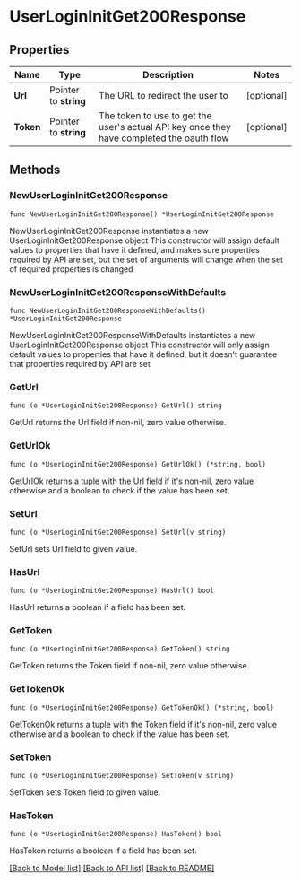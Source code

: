 # UserLoginInitGet200Response

## Properties

Name | Type | Description | Notes
------------ | ------------- | ------------- | -------------
**Url** | Pointer to **string** | The URL to redirect the user to | [optional] 
**Token** | Pointer to **string** | The token to use to get the user&#39;s actual API key once they have completed the oauth flow | [optional] 

## Methods

### NewUserLoginInitGet200Response

`func NewUserLoginInitGet200Response() *UserLoginInitGet200Response`

NewUserLoginInitGet200Response instantiates a new UserLoginInitGet200Response object
This constructor will assign default values to properties that have it defined,
and makes sure properties required by API are set, but the set of arguments
will change when the set of required properties is changed

### NewUserLoginInitGet200ResponseWithDefaults

`func NewUserLoginInitGet200ResponseWithDefaults() *UserLoginInitGet200Response`

NewUserLoginInitGet200ResponseWithDefaults instantiates a new UserLoginInitGet200Response object
This constructor will only assign default values to properties that have it defined,
but it doesn't guarantee that properties required by API are set

### GetUrl

`func (o *UserLoginInitGet200Response) GetUrl() string`

GetUrl returns the Url field if non-nil, zero value otherwise.

### GetUrlOk

`func (o *UserLoginInitGet200Response) GetUrlOk() (*string, bool)`

GetUrlOk returns a tuple with the Url field if it's non-nil, zero value otherwise
and a boolean to check if the value has been set.

### SetUrl

`func (o *UserLoginInitGet200Response) SetUrl(v string)`

SetUrl sets Url field to given value.

### HasUrl

`func (o *UserLoginInitGet200Response) HasUrl() bool`

HasUrl returns a boolean if a field has been set.

### GetToken

`func (o *UserLoginInitGet200Response) GetToken() string`

GetToken returns the Token field if non-nil, zero value otherwise.

### GetTokenOk

`func (o *UserLoginInitGet200Response) GetTokenOk() (*string, bool)`

GetTokenOk returns a tuple with the Token field if it's non-nil, zero value otherwise
and a boolean to check if the value has been set.

### SetToken

`func (o *UserLoginInitGet200Response) SetToken(v string)`

SetToken sets Token field to given value.

### HasToken

`func (o *UserLoginInitGet200Response) HasToken() bool`

HasToken returns a boolean if a field has been set.


[[Back to Model list]](../README.md#documentation-for-models) [[Back to API list]](../README.md#documentation-for-api-endpoints) [[Back to README]](../README.md)


